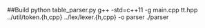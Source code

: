 ##Build
    python table_parser.py
    g++ -std=c++11 -g main.cpp tt.hpp ../util/token.{h,cpp} ../lex/lexer.{h,cpp} -o parser
    ./parser
